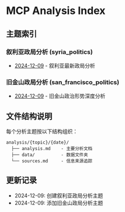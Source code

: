 # MCP Analysis Index

## 主题索引

### 叙利亚政局分析 (syria_politics)
- [2024-12-09](./syria_politics/2024-12-09/analysis.md) - 叙利亚最新政局分析

### 旧金山政局分析 (san_francisco_politics)
- [2024-12-09](./san_francisco_politics/2024-12-09/analysis.md) - 旧金山政治形势深度分析

## 文件结构说明

每个分析主题按以下结构组织：
```
analysis/{topic}/{date}/
  ├── analysis.md    - 主要分析文档
  ├── data/          - 数据文件夹
  └── sources.md     - 信息来源追踪
```

## 更新记录

- 2024-12-09: 创建叙利亚政局分析主题
- 2024-12-09: 添加旧金山政局分析主题